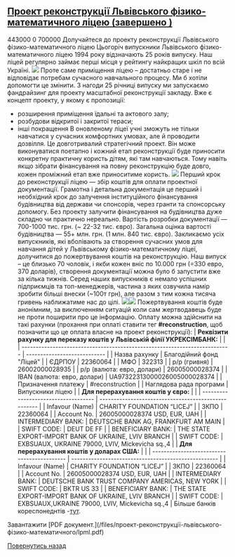 ## [Проект реконструкції Львівського фізико-математичного ліцею (завершено )](/info/for-grads/проект-реконструкції-львівського-фізико-математичного-ліцею/)
443000
0
700000
Долучайтеся до проекту реконструкції Львівського фізико-математичного ліцею
Цьогоріч випускники Львівського фізико-математичного ліцею 1994 року відзначають 25 років випуску.
Наш ліцей регулярно займає перші місця у рейтингу найкращих шкіл по всій Україні.
![](/images/проект-реконструкції-львівського-фізико-математичного/1_photo-3.jpg)
Проте саме приміщення ліцею – достатньо старе і не відповідає потребам сучасного навчального процесу. Ми б хотіли допомогти це змінити.
З нагоди 25 річниці випуску ми запускаємо фандрайзинг для проекту масштабної реконструкції закладу.
Вже є концепт проекту, у якому є пропозиції:
- розширення приміщення їдальні та актового залу;
- розбудови відкритої і закритої тераси;
- інші покращення
В оновленому ліцеї учні зможуть не тільки навчатися у сучасних комфортних умовах, але й проводити дозвілля.
Це довготривалий стратегічний проект. Він може виконуватися поетапно і кожний етап реконструкції буде приносити конкретну практичну користь дітям, які там навчаються. Тому навіть якщо зібрати фінансування на повну реконструкцію буде довго, кожен проміжний етап вже приноситиме користь.
![](/images/проект-реконструкції-львівського-фізико-математичного/1_photo-5.jpg)
Перший крок до реконструкції ліцею — збір коштів для оплати проектної документації.
Грамотна і детальна документація це перший і необхідний крок до залучення інституційного фінансування будівництва від держави чи спонсорів, через гранти та спонсорську допомогу.
Без проекту залучити фінансування на будівництва дуже складно чи практично нереально.
Вартість розробки документації — 700-1000 тис. грн. (~ 22-32 тис. євро).
Загальна оцінка вартості будівництва — 55+ млн. грн. (1 млн. 840 тис. євро).
Закликаємо усіх випускників, які вболівають за створення сучасних умов для навчання дітей у Львівському фізико-математичному ліцеї, долучитися до пожертвування коштів на реконструкцію.
Наш випуск – це близько 70 чоловік, і якби кожен вніс по 10.000 грн (=330 евро, 370 доларів), створення документації можна було б запустити вже за кілька тижнів.
Серед наших випускників є немало успішних підприємців та топ-менеджерів, частина з яких озвучила намір зробити більші внески (~100т грн), але разом з тим кожна тисяча гривень
наближатиме нас до цілі.
![](/images/проект-реконструкції-львівського-фізико-математичного/2_photo-13.jpg)![](/images/проект-реконструкції-львівського-фізико-математичного/1_photo-7.jpg)
Пожертвування коштів буде анонімним, за виключенням ситуацій коли сам жертводавець буде не проти поширити про це інформацію.
Оплату можна здійснити на такі рахунки (прохання при оплаті ставити тег **#reconstruction**, щоб позначити що це оплата власне на проект реконструкції):
| **Реквізити рахунку для переказу коштів у Львівській філії УКРЕКСІМБАНК:** |              |
| -------------------------------------------------------------------------- | ---------------------------- |
|                               Назва рахунку                                |   Благодійний фонд "Ліцей"   |
|                                   ЄДРПОУ                                   |           22360064           |
|                                    МФО                                     |            322313            |
|                                р/р (гривня)                                |        26002000028935        |
|                         р/р (валюта: евро, долари)                         |        26005000028374        |
|                        IBAN (валюта: евро, долари)                         | UA97322313000026005000028374 |
|                            Призначення платежу                             |       #reconstruction        |
|                          Наглядова рада програми                           |       Випускники ліцею       |
| **Для перерахування коштів у євро:** |                                                      |
| ------------------------------------ | ---------------------------------------------------- |
|           Infavour (Name)            |              CHARITY FOUNDATION “LICEJ”              |
|                 ЗКПО                 |                       22360064                       |
|             Account No.              |             26005000028374 USD, EUR, UAH             |
|          INTERMEDIARY BANK:          |         DEUTSCHE BANK AG, FRANKFURT AM MAIN          |
|             SWIFT CODE:              |                      DEUT DE FF                      |
|          BENEFICIARY BANK:           | THE STATE EXPORT-IMPORT BANK OF UKRAINE, LVIV BRANCH |
|             SWIFT CODE:              |   EXBSUAUX, UKRAINE 79000, LVIV, Mickevicha sq.,4    |
| **Для перерахування коштів у доларах США:** |                                                      |
| ------------------------------------------- | ---------------------------------------------------- |
|               Infavour (Name)               |              CHARITY FOUNDATION “LICEJ”              |
|                    ЗКПО                     |                       22360064                       |
|                 Account No.                 |             26005000028374 USD, EUR, UAH             |
|             INTERMEDIARY BANK:              |    DEUTSCHE BANK TRUST COMPANY AMERICAS, NEW YORK    |
|                 SWIFT CODE:                 |                      BKTR US 33                      |
|              BENEFICIARY BANK:              | THE STATE EXPORT-IMPORT BANK OF UKRAINE, LVIV BRANCH |
|                 SWIFT CODE:                 |    EXBSUAUX,UKRAINE 79000, LVIV, Mickevicha sq.,4    |
Більше банків кореспонеднтів -[тут](/files/проект-реконструкції-львівського-фізико-математичного/%D0%B1%D0%B0%D0%BD%D0%BA%D0%B8-%D0%BA%D0%BE%D1%80%D0%B5%D1%81%D0%BF%D0%BE%D0%BD%D0%B4%D0%B5%D0%BD%D1%82%D0%B8-5601.docx).
<object width="100%" height="700px" data="/files/проект-реконструкції-львівського-фізико-математичного/lpml.pdf" type="application/pdf" internalinstanceid="7">
Завантажити [PDF документ.](/files/проект-реконструкції-львівського-фізико-математичного/lpml.pdf)

</object>
<!-- <form action="/%D0%B4%D0%BB%D1%8F-%D0%B2%D0%B8%D0%BF%D1%83%D1%81%D0%BA%D0%BD%D0%B8%D0%BA%D1%96%D0%B2/%D0%BF%D1%80%D0%BE%D0%B5%D0%BA%D1%82-%D1%80%D0%B5%D0%BA%D0%BE%D0%BD%D1%81%D1%82%D1%80%D1%83%D0%BA%D1%86%D1%96%D1%97-%D0%BB%D1%8C%D0%B2%D1%96%D0%B2%D1%81%D1%8C%D0%BA%D0%BE%D0%B3%D0%BE-%D1%84%D1%96%D0%B7%D0%B8%D0%BA%D0%BE-%D0%BC%D0%B0%D1%82%D0%B5%D0%BC%D0%B0%D1%82%D0%B8%D1%87%D0%BD%D0%BE%D0%B3%D0%BE-%D0%BB%D1%96%D1%86%D0%B5%D1%8E" class="donateform" enctype="multipart/form-data" method="post"><input id="Email" name="Email" placeholder="email@domain.com" type="email" value="" /><input id="Name" name="Name" placeholder="Вася Пупкін" type="text" value="" /><input type="number" id="Amount" name="Amount" placeholder="100 UAH" />
<input type="hidden" id="ProjectId" name="ProjectId" value="2121" />
<input type="hidden" id="Subscribe" name="Subscribe" value="fasle" />
<input type="submit" value="Зробити внесок" />
<input name='ufprt' type='hidden' value='9E01E3C12EBAC97BA95B00C1D2584DB020ACE6EC67E41A48C550A6336D8EFFA3FCD83A27D67EA4B38C724CAB7C7FF626B52FCCD92B9CC32D3A9691E000994DB2F49C3E307A838B3F57B6A69A7796957932635DE3E410F1C7AD6AA6CB39D9959657714CFEB77578B5C327A89E5A412736D60D1A7607F2DCEF06E49CB4CB47BF52EB7EA24755BA9AEB35E3CB5C80261554' /></form> -->
    
    
[Повернутись назад](/info/for-grads/)
